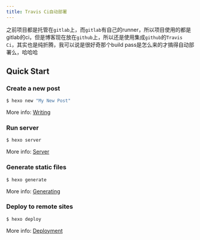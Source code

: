 ```yaml
---
title: Travis Ci自动部署
---
```

之前项目都是托管在`gitlab`上，而`gitlab`有自己的runner，所以项目使用的都是gitlab的ci，但是博客现在放在`github`上，所以还是使用集成`github`的`Travis Ci`，其实也是纯折腾，我可以说是很好奇那个build pass是怎么来的才搞得自动部署么，哈哈哈
## Quick Start

### Create a new post

``` bash
$ hexo new "My New Post"
```

More info: [Writing](https://hexo.io/docs/writing.html)

### Run server

``` bash
$ hexo server
```

More info: [Server](https://hexo.io/docs/server.html)

### Generate static files

``` bash
$ hexo generate
```

More info: [Generating](https://hexo.io/docs/generating.html)

### Deploy to remote sites

``` bash
$ hexo deploy
```

More info: [Deployment](https://hexo.io/docs/deployment.html)
